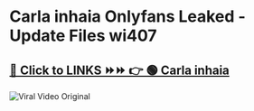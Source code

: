
 # Carla inhaia Onlyfans Leaked - Update Files wi407

## <h2><a href="https://clipsfans.com/Carla_inhaia&ref=git">🔗 Click to LINKS ⏩⏩ 👉 🟢 Carla inhaia </a></h2>

<a href="https://clipsfans.com/Carla_inhaia&ref=git" rel="nofollow" data-target="animated-image.originalLink"><img src="https://i.ibb.co.com/xMMVF88/686577567.gif" alt="Viral Video Original" style="max-width: 100%; display: inline-block;" data-target="animated-image.originalImage"></a>

